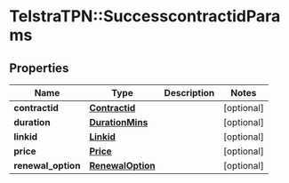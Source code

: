 # TelstraTPN::SuccesscontractidParams

## Properties
Name | Type | Description | Notes
------------ | ------------- | ------------- | -------------
**contractid** | [**Contractid**](Contractid.md) |  | [optional] 
**duration** | [**DurationMins**](DurationMins.md) |  | [optional] 
**linkid** | [**Linkid**](Linkid.md) |  | [optional] 
**price** | [**Price**](Price.md) |  | [optional] 
**renewal_option** | [**RenewalOption**](RenewalOption.md) |  | [optional] 


